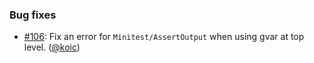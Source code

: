 ### Bug fixes

* [#106](https://github.com/rubocop-hq/rubocop-minitest/issues/106): Fix an error for `Minitest/AssertOutput` when using gvar at top level. ([@koic][])

[@koic]: https://github.com/koic

